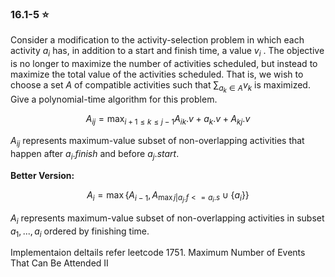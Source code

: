 ### 16.1-5 ⭐
Consider a modification to the activity-selection problem in which each activity $a_i$ has, in addition to a start and finish time, a value $v_i$ . The objective is no longer to maximize the number of activities scheduled, but instead to maximize the total value of the activities scheduled. That is, we wish to choose a set $A$ of compatible activities such that $\sum_{a_k\in A}v_k$ is maximized. Give a polynomial-time algorithm for this problem.

$$
A_{ij}=\max_{i+1 \le k \le j-1}A_{ik} .v+a_k.v + A_{kj}.v
$$

$A_{ij}$ represents maximum-value subset of non-overlapping activities that happen after $a_i.finish$ and before $a_j.start$.

**Better Version:**

$$
A_i=\max\{A_{i-1}, A_{\max{j|a_j.f<=a_i.s}}\cup\{a_i\}\}
$$

$A_{i}$ represents maximum-value subset of non-overlapping activities in subset $a_1,...,a_i$ ordered by finishing time.

Implementaion deltails refer leetcode 1751. Maximum Number of Events That Can Be Attended II
